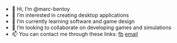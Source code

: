- 👋 Hi, I’m @marc-bentoy
- 👀 I’m interested in creating desktop applications
- 🌱 I’m currently learning software and game design
- 💞️ I’m looking to collaborate on developing games and simulations 
- 📫 You can contact me through these links:
      [fb](https://www.facebook.com/strangevinz) [email](marc.bentoy@gmail.com)

<!---
marc-bentoy/marc-bentoy is a ✨ special ✨ repository because its `README.md` (this file) appears on your GitHub profile.
You can click the Preview link to take a look at your changes.
--->
